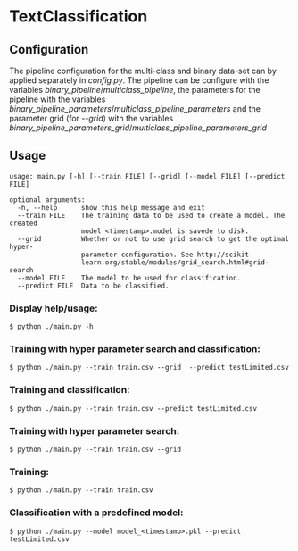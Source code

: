 # TextClassification

## Configuration
The pipeline configuration for the multi-class and binary data-set can by applied separately in *config.py*.
The pipeline can be configure with the variables *binary_pipeline*/*multiclass_pipeline*, the parameters for the pipeline with the variables *binary_pipeline_parameters*/*multiclass_pipeline_parameters* and the parameter grid (for *--grid*) with the variables *binary_pipeline_parameters_grid*/*multiclass_pipeline_parameters_grid*

## Usage
    usage: main.py [-h] [--train FILE] [--grid] [--model FILE] [--predict FILE]

    optional arguments:
      -h, --help      show this help message and exit
      --train FILE    The training data to be used to create a model. The created
                      model <timestamp>.model is savede to disk.
      --grid          Whether or not to use grid search to get the optimal hyper-
                      parameter configuration. See http://scikit-
                      learn.org/stable/modules/grid_search.html#grid-search
      --model FILE    The model to be used for classification.
      --predict FILE  Data to be classified.

### Display help/usage:
    $ python ./main.py -h

### Training with hyper parameter search and classification:
    $ python ./main.py --train train.csv --grid  --predict testLimited.csv
    
### Training and classification:
    $ python ./main.py --train train.csv --predict testLimited.csv
    
### Training with hyper parameter search:
    $ python ./main.py --train train.csv --grid
    
### Training:
    $ python ./main.py --train train.csv

### Classification with a predefined model:
    $ python ./main.py --model model_<timestamp>.pkl --predict testLimited.csv